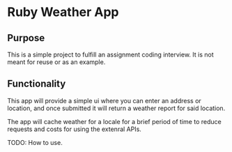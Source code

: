 # Ruby Weather App

## Purpose

This is a simple project to fulfill an assignment coding interview.  It is not meant for reuse or as an example.

## Functionality

This app will provide a simple ui where you can enter an address or location, and once submitted it will return a weather report for said location.

The app will cache weather for a locale for a brief period of time to reduce requests and costs for using the extenral APIs.  

TODO: How to use.